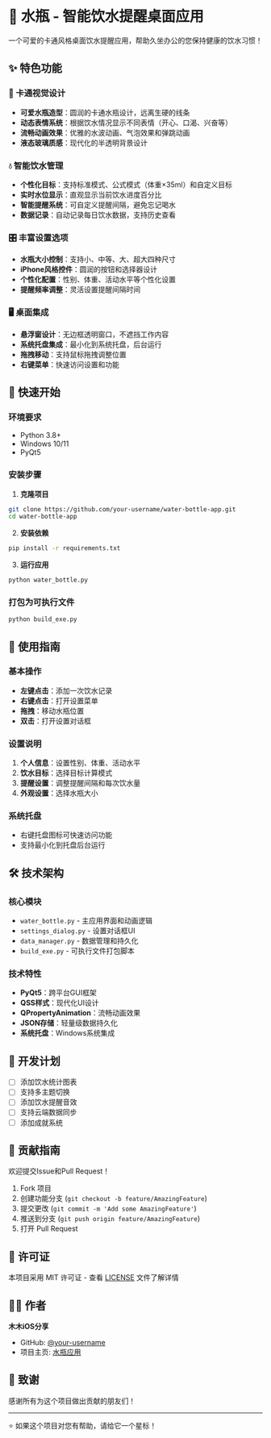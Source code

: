 # 🥤 水瓶 - 智能饮水提醒桌面应用

一个可爱的卡通风格桌面饮水提醒应用，帮助久坐办公的您保持健康的饮水习惯！

## ✨ 特色功能

### 🎨 卡通视觉设计
- **可爱水瓶造型**：圆润的卡通水瓶设计，远离生硬的线条
- **动态表情系统**：根据饮水情况显示不同表情（开心、口渴、兴奋等）
- **流畅动画效果**：优雅的水波动画、气泡效果和弹跳动画
- **液态玻璃质感**：现代化的半透明背景设计

### 💧 智能饮水管理
- **个性化目标**：支持标准模式、公式模式（体重×35ml）和自定义目标
- **实时水位显示**：直观显示当前饮水进度百分比
- **智能提醒系统**：可自定义提醒间隔，避免忘记喝水
- **数据记录**：自动记录每日饮水数据，支持历史查看

### 🎛️ 丰富设置选项
- **水瓶大小控制**：支持小、中等、大、超大四种尺寸
- **iPhone风格控件**：圆润的按钮和选择器设计
- **个性化配置**：性别、体重、活动水平等个性化设置
- **提醒频率调整**：灵活设置提醒间隔时间

### 🖥️ 桌面集成
- **悬浮窗设计**：无边框透明窗口，不遮挡工作内容
- **系统托盘集成**：最小化到系统托盘，后台运行
- **拖拽移动**：支持鼠标拖拽调整位置
- **右键菜单**：快速访问设置和功能

## 🚀 快速开始

### 环境要求
- Python 3.8+
- Windows 10/11
- PyQt5

### 安装步骤

1. **克隆项目**
```bash
git clone https://github.com/your-username/water-bottle-app.git
cd water-bottle-app
```

2. **安装依赖**
```bash
pip install -r requirements.txt
```

3. **运行应用**
```bash
python water_bottle.py
```

### 打包为可执行文件
```bash
python build_exe.py
```

## 📖 使用指南

### 基本操作
- **左键点击**：添加一次饮水记录
- **右键点击**：打开设置菜单
- **拖拽**：移动水瓶位置
- **双击**：打开设置对话框

### 设置说明
1. **个人信息**：设置性别、体重、活动水平
2. **饮水目标**：选择目标计算模式
3. **提醒设置**：调整提醒间隔和每次饮水量
4. **外观设置**：选择水瓶大小

### 系统托盘
- 右键托盘图标可快速访问功能
- 支持最小化到托盘后台运行

## 🛠️ 技术架构

### 核心模块
- `water_bottle.py` - 主应用界面和动画逻辑
- `settings_dialog.py` - 设置对话框UI
- `data_manager.py` - 数据管理和持久化
- `build_exe.py` - 可执行文件打包脚本

### 技术特性
- **PyQt5**：跨平台GUI框架
- **QSS样式**：现代化UI设计
- **QPropertyAnimation**：流畅动画效果
- **JSON存储**：轻量级数据持久化
- **系统托盘**：Windows系统集成

## 🎯 开发计划

- [ ] 添加饮水统计图表
- [ ] 支持多主题切换
- [ ] 添加饮水提醒音效
- [ ] 支持云端数据同步
- [ ] 添加成就系统

## 🤝 贡献指南

欢迎提交Issue和Pull Request！

1. Fork 项目
2. 创建功能分支 (`git checkout -b feature/AmazingFeature`)
3. 提交更改 (`git commit -m 'Add some AmazingFeature'`)
4. 推送到分支 (`git push origin feature/AmazingFeature`)
5. 打开 Pull Request

## 📄 许可证

本项目采用 MIT 许可证 - 查看 [LICENSE](LICENSE) 文件了解详情

## 👨‍💻 作者

**木木iOS分享**

- GitHub: [@your-username](https://github.com/hhse/water-bottle-app)
- 项目主页: [水瓶应用](https://github.com/hhse/water-bottle-app)

## 🙏 致谢

感谢所有为这个项目做出贡献的朋友们！

---

⭐ 如果这个项目对您有帮助，请给它一个星标！ 
